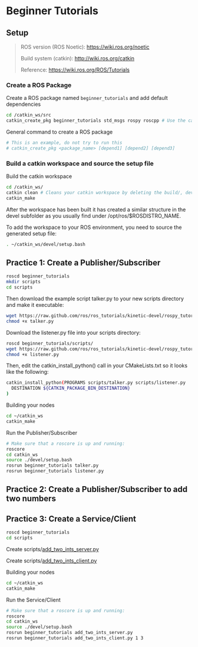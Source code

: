 # Beginner Tutorials

## Setup

> ROS version (ROS Noetic): https://wiki.ros.org/noetic
> 
> Build system (catkin): http://wiki.ros.org/catkin
>
> Reference: https://wiki.ros.org/ROS/Tutorials

### Create a ROS Package

Create a ROS package named `beginner_tutorials` and add default dependencies
```sh
cd /catkin_ws/src
catkin_create_pkg beginner_tutorials std_msgs rospy roscpp # Use the catkin_create_pkg script to create a new package called 'beginner_tutorials' which depends on std_msgs, roscpp, and rospy:
```

General command to create a ROS package

```sh
# This is an example, do not try to run this
# catkin_create_pkg <package_name> [depend1] [depend2] [depend3]
```

### Build a catkin workspace and source the setup file

Build the catkin workspace
```sh
cd /catkin_ws/
catkin clean # Cleans your catkin workspace by deleting the build/, devel/, and optionally the install/ directories.
catkin_make
```
After the workspace has been built it has created a similar structure in the devel subfolder as you usually find under /opt/ros/$ROSDISTRO_NAME.

To add the workspace to your ROS environment, you need to source the generated setup file:

```sh
. ~/catkin_ws/devel/setup.bash
```

## Practice 1: Create a Publisher/Subscriber

```sh
roscd beginner_tutorials
mkdir scripts
cd scripts
```

Then download the example script talker.py to your new scripts directory and make it executable:

```sh
wget https://raw.github.com/ros/ros_tutorials/kinetic-devel/rospy_tutorials/001_talker_listener/talker.py
chmod +x talker.py
```

Download the listener.py file into your scripts directory:

```sh
roscd beginner_tutorials/scripts/
wget https://raw.github.com/ros/ros_tutorials/kinetic-devel/rospy_tutorials/001_talker_listener/listener.py
chmod +x listener.py
```

Then, edit the catkin_install_python() call in your CMakeLists.txt so it looks like the following:

```sh
catkin_install_python(PROGRAMS scripts/talker.py scripts/listener.py
  DESTINATION ${CATKIN_PACKAGE_BIN_DESTINATION}
)
```
Building your nodes

```sh
cd ~/catkin_ws
catkin_make
```

Run the Publisher/Subscriber

```sh
# Make sure that a roscore is up and running:
roscore
cd catkin_ws
source ./devel/setup.bash
rosrun beginner_tutorials talker.py
rosrun beginner_tutorials listener.py
```

## Practice 2: Create a Publisher/Subscriber to add two numbers

## Practice 3: Create a Service/Client

```sh
roscd beginner_tutorials
cd scripts
```

Create scripts/[add_two_ints_server.py](https://github.com/chengjie-lu/egia-ros-leorover/blob/main/src/beginner_tutorials/scripts/add_two_ints_server.py)

Create scripts/[add_two_ints_client.py](https://github.com/chengjie-lu/egia-ros-leorover/blob/main/src/beginner_tutorials/scripts/add_two_ints_client.py)

Building your nodes

```sh
cd ~/catkin_ws
catkin_make
```
Run the Service/Client

```sh
# Make sure that a roscore is up and running:
roscore
cd catkin_ws
source ./devel/setup.bash
rosrun beginner_tutorials add_two_ints_server.py
rosrun beginner_tutorials add_two_ints_client.py 1 3
```
